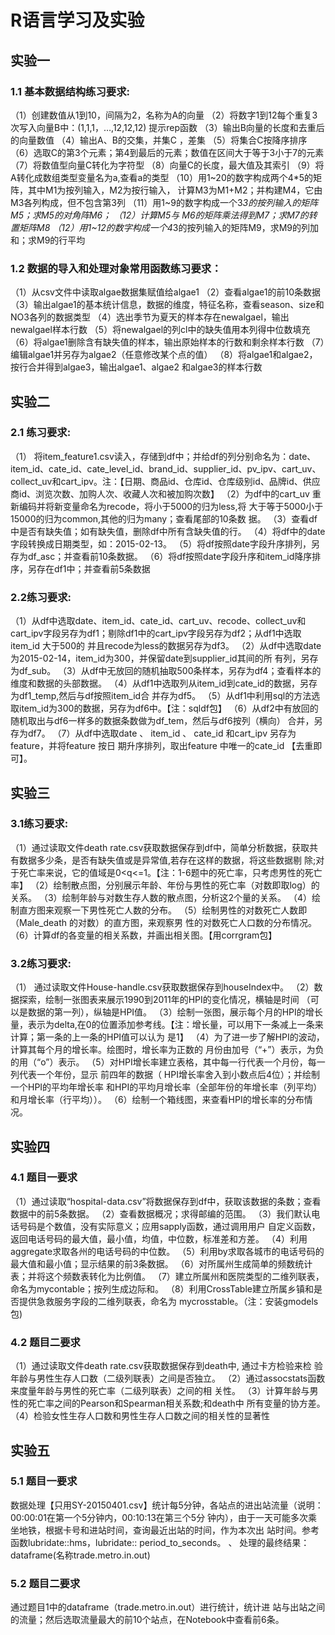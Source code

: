 # R语言学习及实验
## 实验一 
### 1.1 基本数据结构练习要求: 
（1）创建数值从1到10，间隔为2，名称为A的向量 
（2）将数字1到12每个重复3次写入向量B中：(1,1,1，…,12,12,12) 提示rep函数 
（3）输出B向量的长度和去重后的向量数值 
（4）输出A、B的交集，并集C ，差集 
（5）将集合C按降序排序 
（6）选取C的第3个元素；第4到最后的元素；数值在区间大于等于3小于7的元素 
（7）将数值型向量C转化为字符型 
（8）向量C的长度，最大值及其索引 
（9）将A转化成数组类型变量名为a,查看a的类型 
（10）用1~20的数字构成两个4*5的矩阵，其中M1为按列输入，M2为按行输入， 计算M3为M1+M2；并构建M4，它由M3各列构成，但不包含第3列
（11）用1~9的数字构成一个3*3的按列输入的矩阵M5；求M5的对角阵M6；
（12）计算M5与 M6的矩阵乘法得到M7；求M7的转置矩阵M8 （12）用1~12的数字构成一个4*3的按列输入的矩阵M9，求M9的列加和；求M9的行平均
### 1.2 数据的导入和处理对象常用函数练习要求： 
（1）从csv文件中读取algae数据集赋值给algae1 
（2）查看algae1的前10条数据 
（3）输出algae1的基本统计信息，数据的维度，特征名称，查看season、size和NO3各列的数据类型 
（4）选出季节为夏天的样本存在newalgael，输出newalgael样本行数 
（5）将newalgael的列cl中的缺失值用本列得中位数填充 
（6）将algae1删除含有缺失值的样本，输出原始样本的行数和剩余样本行数 
（7）编辑algae1并另存为algae2（任意修改某个点的值）
（8）将algae1和algae2，按行合并得到algae3，输出algae1、algae2 和algae3的样本行数

## 实验二
### 2.1 练习要求: 
（1） 将item_feature1.csv读入，存储到df中；并给df的列分别命名为：date、item_id、cate_id、cate_level_id、brand_id、supplier_id、pv_ipv、cart_uv、collect_uv和cart_ipv。注：【日期、商品id、仓库id、仓库级别id、品牌id、供应商id、浏览次数、加购人次、收藏人次和被加购次数】
（2）为df中的cart_uv 重新编码并将新变量命名为recode，将小于5000的归为less,将 大于等于5000小于15000的归为common,其他的归为many；查看尾部的10条数 据。 
（3）查看df中是否有缺失值；如有缺失值，删除df中所有含缺失值的行。
（4）将df中的date字段转换成日期类型，如：2015-02-13。 
（5）将df按照date字段升序排列，另存为df_asc；并查看前10条数据。
（6）将df按照date字段升序和item_id降序排序，另存在df1中；并查看前5条数据
### 2.2练习要求: 
（1）从df中选取date、item_id、cate_id、cart_uv、recode、collect_uv和cart_ipv字段另存为df1；剔除df1中的cart_ipv字段另存为df2；从df1中选取item_id 大于500的 并且recode为less的数据另存为df3。
（2）从df中选取date为2015-02-14，item_id为300，并保留date到supplier_id其间的所 有列，另存为df_sub。 
（3）从df中无放回的随机抽取500条样本，另存为df4；查看样本的维度和数据的头部数据。
（4）从df1中选取列从item_id到cate_id的数据，另存为df1_temp,然后与df按照item_id合 并存为df5。
（5）从df1中利用sql的方法选取item_id为300的数据，另存为df6中。【注：sqldf包】
（6）从df2中有放回的随机取出与df6一样多的数据条数做为df_tem，然后与df6按列（横向） 合并，另存为df7。 
（7）从df中选取date 、 item_id 、 cate_id 和cart_ipv 另存为feature，并将feature 按日 期升序排列，取出feature 中唯一的cate_id 【去重即可】。

## 实验三
###  3.1练习要求: 
（1）通过读取文件death rate.csv获取数据保存到df中，简单分析数据，获取共 有数据多少条，是否有缺失值或是异常值,若存在这样的数据，将这些数据剔 除;对于死亡率来说，它的值域是0<q<=1。【注：1-6题中的死亡率，只考虑男性的死亡率】
（2）绘制散点图，分别展示年龄、年份与男性的死亡率（对数即取log）的关系。
（3）绘制年龄与对数生存人数的散点图，分析这2个量的关系。
（4）绘制直方图来观察一下男性死亡人数的分布。
（5）绘制男性的对数死亡人数即（Male_death 的对数）的直方图，来观察男 性的对数死亡人口数的分布情况。
（6）计算df的各变量的相关系数，并画出相关图。【用corrgram包】

### 3.2练习要求:
（1） 通过读取文件House-handle.csv获取数据保存到houseIndex中。
（2）数据探索，绘制一张图表来展示1990到2011年的HPI的变化情况，横轴是时间 （可以是数据的第一列），纵轴是HPI值。
（3）绘制一张图，展示每个月的HPI的增长量，表示为delta,在0的位置添加参考线。【注：增长量，可以用下一条减上一条来计算；第一条的上一条的HPI值可以认为 是1】
（4）为了进一步了解HPI的波动，计算其每个月的增长率。绘图时，增长率为正数的 月份由加号（“+”）表示，为负的用（“o”）表示。
（5）对HPI增长率建立表格，其中每一行代表一个月份，每一列代表一个年份，显示 前四年的数据（ HPI增长率舍入到小数点后4位）；并绘制一个HPI的平均年增长率 和HPI的平均月增长率（全部年份的年增长率（列平均）和月增长率（行平均））。
（6）绘制一个箱线图，来查看HPI的增长率的分布情况。

## 实验四
### 4.1 题目一要求
（1）通过读取“hospital-data.csv”将数据保存到df中，获取该数据的条数；查看 数据中的前5条数据。
（2）查看数据概况；求得邮编的范围。
（3）我们默认电话号码是个数值，没有实际意义；应用sapply函数，通过调用用户 自定义函数，返回电话号码的最大值，最小值，均值，中位数，标准差和方差。
（4）利用aggregate求取各州的电话号码的中位数。
（5）利用by求取各城市的电话号码的最大值和最小值；显示结果的前3条数据。 
（6）对所属州生成简单的频数统计表；并将这个频数表转化为比例值。
（7）建立所属州和医院类型的二维列联表，命名为mycontable；按列生成边际和。
（8）利用CrossTable建立所属乡镇和是否提供急救服务字段的二维列联表，命名为 mycrosstable。（注：安装gmodels包)
### 4.2 题目二要求
（1）通过读取文件death rate.csv获取数据保存到death中, 通过卡方检验来检 验年龄与男性生存人口数（二级列联表）之间是否独立。
（2）通过assocstats函数来度量年龄与男性的死亡率（二级列联表）之间的相 关性。
（3）计算年龄与男性的死亡率之间的Pearson和Spearman相关系数;和death中 所有变量的协方差。 
（4）检验女性生存人口数和男性生存人口数之间的相关性的显著性

## 实验五
### 5.1 题目一要求
数据处理【只用SY-20150401.csv】统计每5分钟，各站点的进出站流量（说明：00:00:01在第一个5分钟内，00:10:13在第三个5分 钟内），由于一天可能多次乘坐地铁，根据卡号和进站时间，查询最近出站的时间，作为本次出 站时间。参考函数lubridate::hms，lubridate:: period_to_seconds。 、
处理的最终结果：dataframe(名称trade.metro.in.out)
### 5.2 题目二要求
通过题目1中的dataframe（trade.metro.in.out）进行统计，统计进 站与出站之间的流量；然后选取流量最大的前10个站点，在Notebook中查看前6条。
